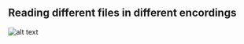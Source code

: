 ## Reading different files in different encordings
![alt text](https://user-images.githubusercontent.com/29536580/28205665-aa928c40-688b-11e7-9f7f-df582f0c9a61.jpg)
